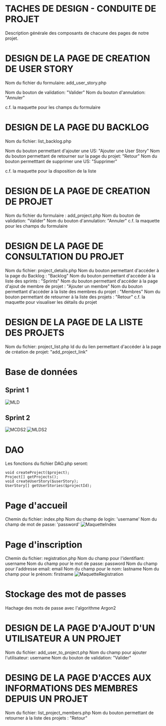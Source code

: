 # TACHES DE DESIGN - CONDUITE DE PROJET

Description générale des composants de chacune des pages de notre projet.

# DESIGN DE LA PAGE DE CREATION DE USER STORY

Nom du fichier du formulaire: add_user_story.php

Nom du bouton de validation: "Valider"
Nom du bouton d'annulation: "Annuler"

c.f. la maquette pour les champs du formulaire

# DESIGN DE LA PAGE DU BACKLOG

Nom du fichier: list_backlog.php

Nom du bouton permettant d'ajouter une US: "Ajouter une User Story"
Nom du bouton permettant de retourner sur la page du projet: "Retour"
Nom du bouton permetttant de supprimer une US: "Supprimer"

c.f. la maquette pour la disposition de la liste

# DESIGN DE LA PAGE DE CREATION DE PROJET

Nom du fichier du formulaire : add_project.php
Nom du bouton de validation: "Valider"
Nom du bouton d'annulation: "Annuler"
c.f. la maquette pour les champs du formulaire

# DESIGN DE LA PAGE DE CONSULTATION DU PROJET

Nom du fichier: project_details.php
Nom du bouton permettant d'accéder à la page du Backlog : "Backlog"
Nom du bouton permettant d'accéder à la liste des sprints : "Sprints"
Nom du bouton permettant d'accéder à la page d'ajout de membre de projet : "Ajouter un membre"
Nom du bouton permettant d'accéder à la liste des membres du projet : "Membres"
Nom du bouton permettant de retourner à la liste des projets : "Retour"
c.f. la maquette pour visualiser les détails du projet

# DESIGN DE LA PAGE DE LA LISTE DES PROJETS

Nom du fichier: project_list.php
Id du du lien permettant d'accéder à la page de création de projet: "add_project_link"

# Base de données

## Sprint 1
![MLD](MLD_sprint1.png "Modèle logique des données pour le sprint 1")

## Sprint 2
![MCDS2](MCD_sprint2.png "Modèle conceptuel des données pour le sprint 2")
![MLDS2](MLD_sprint2.png "Modèle logique des données pour le sprint 2")

# DAO
Les fonctions du fichier DAO.php seront:
```
void createProject($project);
Project[] getProjects();
void createUserStory($userStory);
UserStory[] getUserStories($projectId);
```
# Page d'accueil
Chemin du fichier: index.php
Nom du champ de login: 'username'
Nom du champ de mot de passe: 'password'
![MaquetteIndex](index.png "Maquette de la page d'index")

# Page d'inscription
Chemin du fichier: registration.php
Nom du champ pour l'identifiant: username
Nom du champ pour le mot de passe: password
Nom du champ pour l'addresse email: email
Nom du champ pour le nom: lastname
Nom du champ pour le prénom: firstname
![MaquetteRegistration](registration.png "Maquette de la page d'inscription")

# Stockage des mot de passes
Hachage des mots de passe avec l'algorithme Argon2

# DESIGN DE LA PAGE D'AJOUT D'UN UTILISATEUR A UN PROJET
Nom du fichier: add_user_to_project.php
Nom du champ pour ajouter l'utilisateur: username
Nom du bouton de validation: "Valider"

# DESING DE LA PAGE D'ACCES AUX INFORMATIONS DES MEMBRES DEPUIS UN PROJET
Nom du fichier: list_project_members.php
Nom du bouton permettant de retourner à la liste des projets : "Retour"
